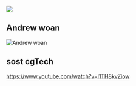 ![](https://www.youtube.com/watch?v=6QdkIOo-fe0)

## Andrew woan
![Andrew woan](https://www.youtube.com/watch?v=X3pPAdQBKHo)

## sost cgTech
https://www.youtube.com/watch?v=l1TH8kvZiow
